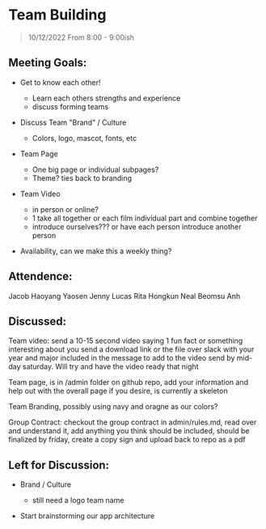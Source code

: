 
# Team Building
> 10/12/2022 From 8:00 - 9:00ish

## Meeting Goals:

- Get to know each other!
  - Learn each others strengths and experience
  - discuss forming teams

- Discuss Team "Brand" / Culture
  - Colors, logo, mascot, fonts, etc

- Team Page
    - One big page or individual subpages?
    - Theme?  ties back to branding

- Team Video
    - in person or online?
    - 1 take all together or each film individual part and combine together
    - introduce ourselves??? or have each person introduce another person
        
- Availability, can we make this a weekly thing?

## Attendence:

Jacob 
Haoyang
Yaosen
Jenny
Lucas
Rita
Hongkun
Neal
Beomsu
Anh

## Discussed:

Team video: send a 10-15 second video saying 1 fun fact or something interesting about you
send a download link or the file over slack with your year and major included in the message to add to the video send by mid-day saturday.  Will try and have the video ready that night

Team page, is in /admin folder on github repo, add your information and help out with the overall page if you desire, is currently a skeleton

Team Branding, possibly using navy and oragne as our colors?

Group Contract: checkout the group contract in admin/rules.md, read over and understand it, add anything you think should be included, should be finalized by friday, create a copy sign and upload back to repo as a pdf

## Left for Discussion:

- Brand / Culture
  - still need a logo team name

- Start brainstorming our app architecture




